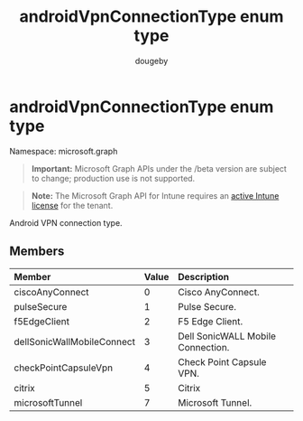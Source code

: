 ﻿---
title: "androidVpnConnectionType enum type"
description: "Android VPN connection type."
author: "dougeby"
localization_priority: Normal
ms.prod: "intune"
doc_type: enumPageType
---

# androidVpnConnectionType enum type

Namespace: microsoft.graph

> **Important:** Microsoft Graph APIs under the /beta version are subject to change; production use is not supported.

> **Note:** The Microsoft Graph API for Intune requires an [active Intune license](https://go.microsoft.com/fwlink/?linkid=839381) for the tenant.

Android VPN connection type.

## Members

| Member                     | Value | Description                       |
| :------------------------- | :---- | :-------------------------------- |
| ciscoAnyConnect            | 0     | Cisco AnyConnect.                 |
| pulseSecure                | 1     | Pulse Secure.                     |
| f5EdgeClient               | 2     | F5 Edge Client.                   |
| dellSonicWallMobileConnect | 3     | Dell SonicWALL Mobile Connection. |
| checkPointCapsuleVpn       | 4     | Check Point Capsule VPN.          |
| citrix                     | 5     | Citrix                            |
| microsoftTunnel            | 7     | Microsoft Tunnel.                 |
